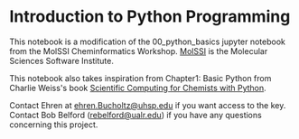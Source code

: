 # Introduction to Python Programming

This notebook is a modification of the 00_python_basics jupyter notebook from the MolSSI Cheminformatics Workshop. [MolSSI](https://molssi.org/) is the Molecular Sciences Software Institute.

This notebook also takes inspiration from Chapter1: Basic Python from Charlie Weiss's book [Scientific Computing for Chemists with Python](https://weisscharlesj.github.io/SciCompforChemists/notebooks/introduction/intro.html).

Contact Ehren at ehren.Bucholtz@uhsp.edu if you want access to the key. Contact Bob Belford (rebelford@ualr.edu) if you have any questions concerning this project.